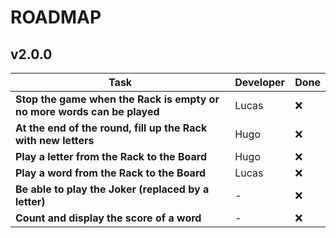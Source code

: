 # ROADMAP

## v2.0.0
| Task | Developer | Done |
| --- | --- | --- |
| **Stop the game when the Rack is empty or no more words can be played** | Lucas | ❌ |
| **At the end of the round, fill up the Rack with new letters** | Hugo | ❌ |
| **Play a letter from the Rack to the Board** | Hugo | ❌ |
| **Play a word from the Rack to the Board** | Lucas | ❌ |
| **Be able to play the Joker (replaced by a letter)** | - | ❌ |
| **Count and display the score of a word** | - | ❌ |